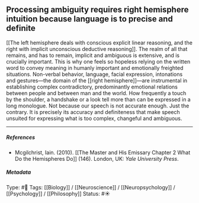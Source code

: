 ## Processing ambiguity requires right hemisphere intuition because language is to precise and definite # 

[[The left hemisphere deals with conscious explicit linear reasoning, and the right with implicit unconscious deductive reasoning]]. The realm of all that remains, and has to remain, implicit and ambiguous is extensive, and is crucially important. This is why one feels so hopeless relying on the written word to convey meaning in humanly important and emotionally freighted situations. Non-verbal behavior, language, facial expression, intonations and gestures—the domain of the [[right hemisphere]]—are instrumental in establishing complex contradictory, predominantly emotional relations between people and between man and the world. How frequently a touch by the shoulder, a handshake or a look tell more than can be expressed in a long monologue. Not because our speech is not accurate enough. Just the contrary. It is precisely its accuracy and definiteness that make speech unsuited for expressing what is too complex, changeful and ambiguous.

___

##### References

- Mcgilchrist, Iain. (2010). [[The Master and His Emissary Chapter 2 What Do the Hemispheres Do]] (146). London, UK: _Yale University Press_.

##### Metadata

Type: #🔴 
Tags: [[Biology]] / [[Neuroscience]] / [[Neuropsychology]] / [[Psychology]] / [[Philosophy]] 
Status: #☀️ 